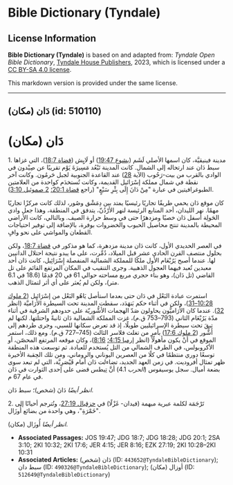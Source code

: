 # Bible Dictionary (Tyndale)

## License Information

**Bible Dictionary (Tyndale)** is based on and adapted from: _Tyndale Open Bible Dictionary_, [Tyndale House Publishers](https://tyndaleopenresources.com/), 2023, which is licensed under a [CC BY-SA 4.0 license](https://creativecommons.org/licenses/by-sa/4.0/legalcode.en).

This markdown version is provided under the same license.



--------------------------------

## دَان (مكان) (id: 510110)

دَان (مكان)
===========

1\. مدينة فينيقيَّة، كان اسمها الأصلي لَشَم ([يشوع 19:47](https://ref.ly/Josh19:47)) أو لَايِِش ([قضاة 18:7](https://ref.ly/Judg18:7))، التي غزاها سبط دَان عند ارتحاله إلى الشمال. كانت المدينة تَبْعُد مَسِيرَةَ يَوْم تقريبًا عن صِيْدون في الوادي بالقرب من بيت\-رَحُوب (الآية [28](https://ref.ly/Judg18:28)) عند القاعدة الجنوبية لجبل حَرمُون. وكانت آخر نقطة في شمال مملكة إسْرَائيل القديمة، وكانت تُستخدَم كواحدة من العلامتين الطبوغرافيتين في عبارة "مِنْ دَانَ إِلَى بِئْرِ سَبْعٍ" (راجع [قضاة 20:1؛](https://ref.ly/Judg20:1) [2 صموئيل 3:10](https://ref.ly/2Sam3:10)).

كان موقع دَان يحمي طريقًا تجاريًا رئيسيًا يمتد بين دِمَشْق وصُور، لذلك كانت مركزًا تجاريًا مهمًا. نهر الليدان، أحد المنابع الرئيسة لنهر الأرْدُنّ، يتدفق في المنطقة، وهذا جعل وادي الحَولِة أسفل دَان خصبًا ومزدهرًا حتى في وسط حرارة الصيف. وبالتالي، كانت الأراضي المحيطة بالمدينة تنتج محاصيل الحبوب والخضروات بوفرة، بالإضافة إلى توفير احتياجات القطعان والمواشي على نحو وافٍ.

في العصر الحديدي الأول، كانت دَان مدينة مزدهرة، كما هو مذكور في [قضاة 18:7](https://ref.ly/Judg18:7)، ولكن بحلول منتصف القرن الحادي عشر قبل الميلاد، دُمِّرت، على ما يبدو نتيجة احتلال الدانيين لها. عندما أصبح يَرُبْعَام الأول ملكًا للمملكة الشمالية المنفصلة إِسْرَائِيل، كانت دَان أحد معبدين تُعبد فيهما العجول الذهبية. وجرى التنقيب في المكان المرتفع القائم على تل القاضي (تل دَان)، وهو بناء حجري مربع مساحته حوالي 61 في 20 قدمًا (18\.6 في 6\.1 متر)، ولكن لم يُعثر على أي أثر لتمثال الذهب.

استمرت عبادة البَعْل في دَان حتى بعدما استأصل يَاهُو البَعْل من إسْرَائيل ([2 ملوك 10:28–31](https://ref.ly/2Kgs10:28-2Kgs10:31))، ولكن في أثناء حكم بَنهَدَد، سقطت المدينة تحت السيطرة الأَرَاميَّة (انظر [32](https://ref.ly/2Kgs10:32)). عندما كان الأَرَاميُّون يحاولون صَدّ الهجمات الأشُّوريّة على حدودهم الشرقية في أثناء مدّة يَرُبْعَام الثاني (793–753 ق.م)، غزت المملكة الشمالية دَان ثانيةً واحتلتها. لكنها لم تبقَ تحت سيطرة الإسرائيليين طويلًا، إذ قد تعرض سكانها للسبي، وجرى طردهم إلى أَشُّور ([2 ملوك 17:6](https://ref.ly/2Kgs17:6)) بأمرٍ من تغلث فلاسر الثالث (745–727 ق.م). ومع ذلك، استمر الموقع في أنْ يكون مأهولًا (انظر [إرميا 4:15؛](https://ref.ly/Jer4:15) [8:16](https://ref.ly/Jer8:16))، وكان موقعه المرتفع المحصّن، أو الأكروبولس، في الطرف الشمالي من التل يُستخدم للعبادة. ثم توسعت هذه المنطقة توسعًا دوري منتظمًا في كلًا من العصرين اليوناني والروماني، ومن تلك الحِقبة الأخيرة ظهر تمثال أفروديت. في زمن العهد الجديد، تضاءلت دَان أمام قَيْصَرِيَّة، التي لم تبعد سوى بضعة أميال. سجل يوسيفوس (*الحرب* 4\.1\) أنَّ تِيطس قضى على إحدى الثوارت في دَان في عام 67 م.

*انظر أيضًا* دَانَ (شخص)؛ سبط دَان.

2\. تَرْجَمَة لكلمة عبرية مبهمة (فيدان\- غَزْلًا) في [حزقيال 27:19](https://ref.ly/Ezek27:19)، وتُترجم أحيانًا إلى "خَمْرَةِ"، وهي واحدة من بضائع أُوزَال. 

*انظر أيضًا* أُوزَال (مكان).

* **Associated Passages:** JOS 19:47; JDG 18:7; JDG 18:28; JDG 20:1; 2SA 3:10; 2KI 10:32; 2KI 17:6; JER 4:15; JER 8:16; EZK 27:19; 2KI 10:28–2KI 10:31
* **Associated Articles:** دَان (شخص) (ID: `443652@TyndaleBibleDictionary`); سبط دان (ID: `490326@TyndaleBibleDictionary`); أوزال (مكان) (ID: `512649@TyndaleBibleDictionary`)

